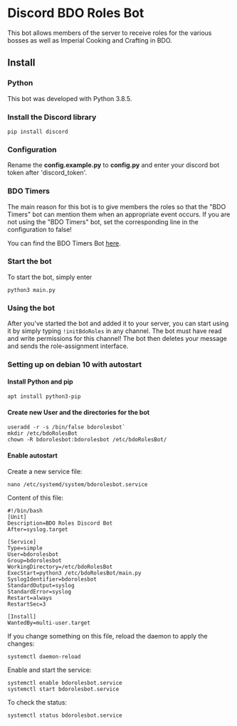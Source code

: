 # Discord BDO Roles Bot #
This bot allows members of the server to receive roles for the various bosses as well as Imperial Cooking and Crafting in BDO.


## Install ##
### Python ###
This bot was developed with Python 3.8.5.

### Install the Discord library ###

`pip install discord`

### Configuration ###
Rename the **config.example.py** to **config.py** and enter your discord bot token after 'discord_token'.

### BDO Timers ###
The main reason for this bot is to give members the roles so that the "BDO Timers" bot can mention them when an appropriate event occurs. If you are not using the "BDO Timers" bot, set the corresponding line in the configuration to false!

You can find the BDO Timers Bot [here](https://kirtash.gitbook.io/bdotimers/).

### Start the bot ###
To start the bot, simply enter

`python3 main.py`

### Using the bot ###
After you've started the bot and added it to your server, you can start using it by simply typing ``!initBdoRoles`` in any channel. 
The bot must have read and write permissions for this channel! The bot then deletes your message and sends the role-assignment interface.

### Setting up on debian 10 with autostart ###
#### Install Python and pip ####

`apt install python3-pip`

#### Create new User and the directories for the bot ####

```
useradd -r -s /bin/false bdorolesbot`
mkdir /etc/bdoRolesBot
chown -R bdorolesbot:bdorolesbot /etc/bdoRolesBot/
```

#### Enable autostart ####
Create a new service file:

`nano /etc/systemd/system/bdorolesbot.service`

Content of this file:

```shell script
#!/bin/bash
[Unit]
Description=BDO Roles Discord Bot
After=syslog.target

[Service]
Type=simple
User=bdorolesbot
Group=bdorolesbot
WorkingDirectory=/etc/bdoRolesBot
ExecStart=python3 /etc/bdoRolesBot/main.py
SyslogIdentifier=bdorolesbot
StandardOutput=syslog
StandardError=syslog
Restart=always
RestartSec=3

[Install]
WantedBy=multi-user.target
```

If you change something on this file, reload the daemon to apply the changes:

`systemctl daemon-reload`

Enable and start the service:
```
systemctl enable bdorolesbot.service
systemctl start bdorolesbot.service
```

To check the status: 

`systemctl status bdorolesbot.service`